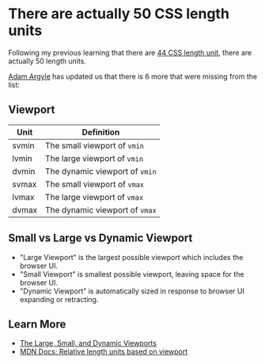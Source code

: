 # There are actually 50 CSS length units
 
Following my previous learning that there are [44 CSS length unit](https://petermekhaeil.com/til/44-css-length-units/), there are actually 50 length units.

[Adam Argyle](https://twitter.com/argyleink/status/1612940352889196546) has updated us that there is 6 more that were missing from the list:


## Viewport

| Unit | Definition |
|------|------------|
| svmin | The small viewport of `vmin` |
| lvmin | The large viewport of `vmin` |
| dvmin | The dynamic viewport of `vmin` |
| svmax | The small viewport of `vmax` |
| lvmax | The large viewport of `vmax` |
| dvmax | The dynamic viewport of `vmax` |

## Small vs Large vs Dynamic Viewport

- "Large Viewport" is the largest possible viewport which includes the browser UI.
- "Small Viewport" is smallest possible viewport, leaving space for the browser UI.
- "Dynamic Viewport" is automatically sized in response to browser UI expanding or retracting.

## Learn More

- [The Large, Small, and Dynamic Viewports](https://www.bram.us/2021/07/08/the-large-small-and-dynamic-viewports/)
- [MDN Docs: Relative length units based on viewport](https://developer.mozilla.org/en-US/docs/Web/CSS/length#relative_length_units_based_on_viewport)
